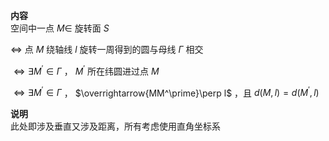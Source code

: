 **内容**  
空间中一点 $M\in$ 旋转面 $S$  
  
$\Leftrightarrow$ 点 $M$ 绕轴线 $l$ 旋转一周得到的圆与母线 $\Gamma$ 相交  
  
$\Leftrightarrow\exists M^\prime\in\Gamma$ ， $M^\prime$ 所在纬圆进过点 $M$  
  
$\Leftrightarrow\exists M^\prime\in\Gamma$ ， $\overrightarrow{MM^\prime}\perp l$ ，且 $d(M,l)=d(M^\prime,l)$  
  
**说明**  
此处即涉及垂直又涉及距离，所有考虑使用直角坐标系  
